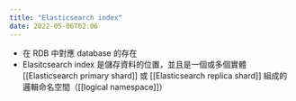 ```yaml
---
title: "Elasticsearch index"
date: 2022-05-06T02:06
---
```

- 在 RDB 中對應 database 的存在
- Elasitcsearch index 是儲存資料的位置，並且是一個或多個實體 [[Elasticsearch primary shard]] 或 [[Elasticsearch replica shard]] 組成的邏輯命名空間（[[logical namespace]]）
